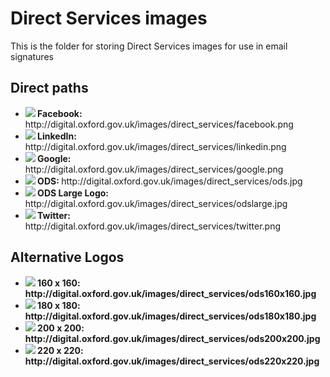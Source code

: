 # Direct Services images

This is the folder for storing Direct Services images for use in email signatures

## Direct paths
<ul>
<li><img src= "http://digital.oxford.gov.uk/images/direct_services/facebook.png"><strong> Facebook: </strong>http://digital.oxford.gov.uk/images/direct_services/facebook.png</li>
  <li><img src="http://digital.oxford.gov.uk/images/direct_services/linkedin.png"><strong> LinkedIn: </strong>http://digital.oxford.gov.uk/images/direct_services/linkedin.png</li> 
  <li><img src="http://digital.oxford.gov.uk/images/direct_services/google.png"><strong> Google: </strong>http://digital.oxford.gov.uk/images/direct_services/google.png</li> 
  <li><img src="http://digital.oxford.gov.uk/images/direct_services/ods.jpg"><strong> ODS: </strong>http://digital.oxford.gov.uk/images/direct_services/ods.jpg</li> 
    <li><img src="http://digital.oxford.gov.uk/images/direct_services/odslarge.jpg"><strong> ODS Large Logo: </strong>http://digital.oxford.gov.uk/images/direct_services/odslarge.jpg</li>
  <li><img src="http://digital.oxford.gov.uk/images/direct_services/twitter.png"><strong> Twitter: </strong>http://digital.oxford.gov.uk/images/direct_services/twitter.png</li>
</ul>

## Alternative Logos
<ul>
  <li><img src="http://digital.oxford.gov.uk/images/direct_services/ods160x160.jpg"><strong> 160 x 160: http://digital.oxford.gov.uk/images/direct_services/ods160x160.jpg</li>
    <li><img src="http://digital.oxford.gov.uk/images/direct_services/ods180x180.jpg"><strong> 180 x 180: http://digital.oxford.gov.uk/images/direct_services/ods180x180.jpg</li>
        <li><img src="http://digital.oxford.gov.uk/images/direct_services/ods200x200.jpg"><strong> 200 x 200: http://digital.oxford.gov.uk/images/direct_services/ods200x200.jpg</li>
            <li><img src="http://digital.oxford.gov.uk/images/direct_services/ods220x220.jpg"><strong> 220 x 220: http://digital.oxford.gov.uk/images/direct_services/ods220x220.jpg</li>
              </ul>
